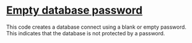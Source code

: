 # [Empty database password](https://spotbugs.readthedocs.io/en/latest/bugDescriptions.html#DMI_EMPTY_DB_PASSWORD)

This code creates a database connect using a blank or empty password. This indicates that the database is not protected by a password.